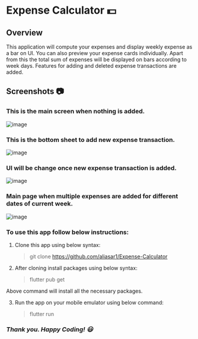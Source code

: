 # Expense Calculator 💵 

## Overview
This application will compute your expenses and display weekly expense as a bar on UI. You can also preview your expense cards individually.
Apart from this the total sum of expenses will be displayed on bars according to week days. Features for adding and deleted expense transactions are added.

## Screenshots 📷

### This is the main screen when nothing is added.
![image](https://user-images.githubusercontent.com/74453775/203010737-c59a7dce-aeec-4a41-9fb0-12d5c3ae2b1a.png)

### This is the bottom sheet to add new expense transaction.
![image](https://user-images.githubusercontent.com/74453775/203010944-bd7094da-7248-4c34-9189-570aba1da0e0.png)

### UI will be change once new expense transaction is added.
![image](https://user-images.githubusercontent.com/74453775/203011015-678511cb-58dd-40a0-bb13-1be7fe85aa3e.png)

### Main page when multiple expenses are added for different dates of current week.
![image](https://user-images.githubusercontent.com/74453775/203011225-7f596b3c-dd14-4785-9f1b-4c1f88ffd526.png)

### To use this app follow below instructions:

1. Clone this app using below syntax:

   > git clone https://github.com/aliasar1/Expense-Calculator

2. After cloning install packages using below syntax:
   > flutter pub get

Above command will install all the necessary packages.

3. Run the app on your mobile emulator using below command:
   > flutter run

### **_Thank you. Happy Coding! 😃_**
